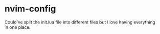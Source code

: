 # nvim-config
Could've split the init.lua file into different files but I love having everything in one place.
